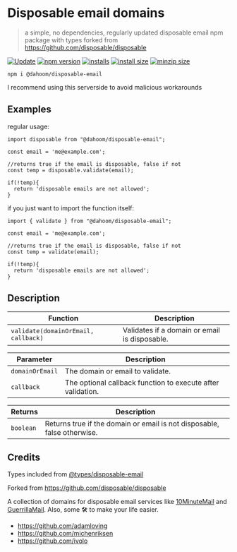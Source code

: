 # Disposable email domains
> a simple, no dependencies, regularly updated disposable email npm package with types forked from https://github.com/disposable/disposable

[![Update](https://github.com/Dahoom152/disposable-email/actions/workflows/node.js.yml/badge.svg)](https://github.com/Dahoom152/disposable-email/actions/workflows/node.js.yml)
[![npm version](https://img.shields.io/npm/v/@dahoom/disposable-email)](https://img.shields.io/npm/v/@dahoom/disposable-email)
[![installs](https://img.shields.io/npm/dm/@dahoom/disposable-email)](https://npmtrends.com/@dahoom152/disposable-email)
[![install size](https://packagephobia.com/badge?p=@dahoom/disposable-email)](https://packagephobia.com/result?p=@dahoom/disposable-email)
[![minzip size](https://img.shields.io/bundlephobia/minzip/%40dahoom%2Fdisposable-email)](https://img.shields.io/bundlephobia/minzip/%40dahoom%2Fdisposable-email)
```
npm i @dahoom/disposable-email
```

I recommend using this serverside to avoid malicious workarounds

## Examples

regular usage:
```
import disposable from "@dahoom/disposable-email";

const email = 'me@example.com';

//returns true if the email is disposable, false if not
const temp = disposable.validate(email);

if(!temp){
  return 'disposable emails are not allowed';
}
```

if you just want to import the function itself:
```
import { validate } from "@dahoom/disposable-email";

const email = 'me@example.com';

//returns true if the email is disposable, false if not
const temp = validate(email);

if(!temp){
  return 'disposable emails are not allowed';
}
```
## Description

| Function                                     | Description                                                           |
| -------------------------------------------- | --------------------------------------------------------------------- |
| `validate(domainOrEmail, callback)` | Validates if a domain or email is disposable.                          |

| Parameter     | Description             |
| ------------- | ----------------------- |
| `domainOrEmail`| The domain or email to validate.|
| `callback`     | The optional callback function to execute after validation.|

| Returns  | Description                                                          |
| -------- | -------------------------------------------------------------------- |
| `boolean`| Returns true if the domain or email is not disposable, false otherwise.|

## Credits

Types included from [@types/disposable-email](https://github.com/DefinitelyTyped/DefinitelyTyped/blob/master/types/disposable-email/index.d.ts)

Forked from https://github.com/disposable/disposable 

A collection of domains for disposable email services like [10MinuteMail](http://10minutemail.com) and [GuerrillaMail](https://www.guerrillamail.com). Also, some 🛠 to make your life easier.

-	https://github.com/adamloving
-	https://github.com/michenriksen
-	https://github.com/ivolo
